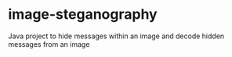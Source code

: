 # image-steganography
Java project to hide messages within an image and decode hidden messages from an image
